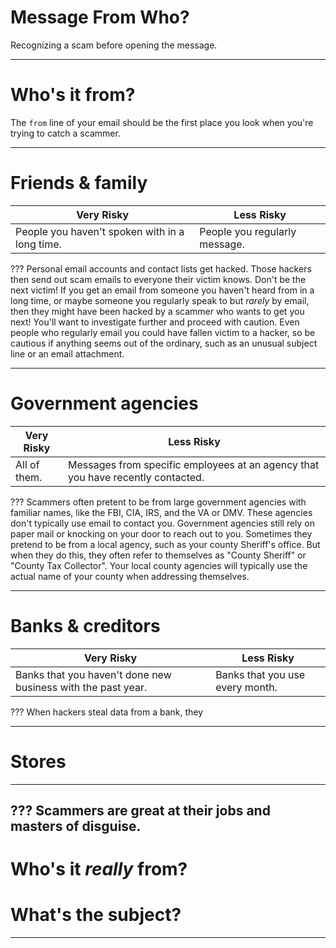 

# Message From Who?
Recognizing a scam before opening the message.

---
# Who's it from?
The `from` line of your email should be the first place you look when you're trying to catch a scammer.

---
# Friends & family
Very Risky | Less Risky
-----------|-----------
People you haven't spoken with in a long time. | People you regularly message.

???
Personal email accounts and contact lists get hacked. Those hackers then send out scam emails to everyone their victim knows.
Don't be the next victim!
If you get an email from someone you haven't heard from in a long time, or maybe someone you regularly speak to but *rarely* by email, then they might have been hacked by a scammer who wants to get you next! You'll want to investigate further and proceed with caution.
Even people who regularly email you could have fallen victim to a hacker, so be cautious if anything seems out of the ordinary, such as an unusual subject line or an email attachment.

---
# Government agencies
Very Risky | Less Risky
-----------|-----------
All of them. | Messages from specific employees at an agency that you have recently contacted.

???
Scammers often pretent to be from large government agencies with familiar names, like the FBI, CIA, IRS, and the VA or DMV. These agencies don't typically use email to contact you. Government agencies still rely on paper mail or knocking on your door to reach out to you.
Sometimes they pretend to be from a local agency, such as your county Sheriff's office. But when they do this, they often refer to themselves as "County Sheriff" or "County Tax Collector". Your local county agencies will typically use the actual name of your county when addressing themselves. 

---
# Banks & creditors
Very Risky | Less Risky
-----------|-----------
Banks that you haven't done new business with the past year. | Banks that you use every month.

???
When hackers steal data from a bank, they

---
# Stores

---

???
Scammers are great at their jobs and masters of disguise.
---
# Who's it *really* from?
# What's the subject?

---
<!--stackedit_data:
eyJoaXN0b3J5IjpbMTA1NDgxMjQzMSwtMjMwMjQxNTg5LC02Nz
gxMjg0NDYsLTk1OTUzOTA0NCwtMjEwOTMwNjY1MSw3NTY5MjE1
NzksNzk3MDAyNzg5LDgyOTY2MDUsLTU2OTE2NzkzMF19
-->